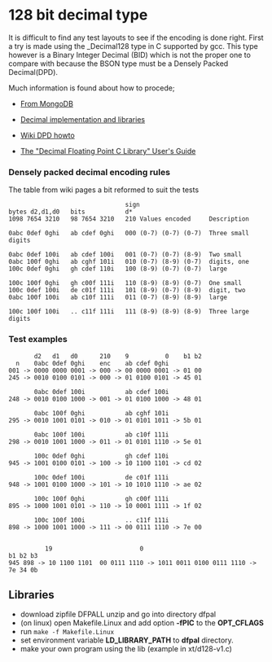 # 128 bit decimal type

It is difficult to find any test layouts to see if the encoding is done right. First a try is made using the _Decimal128 type in C supported by gcc. This type however is a Binary Integer Decimal (BID) which is not the proper one to compare with because the BSON type must be a Densely Packed Decimal(DPD).

Much information is found about how to procede;
* [From MongoDB]( https://github.com/mongodb/specifications/blob/master/source/bson-decimal128/decimal128.rst#terminology)

* [Decimal implementation and libraries](http://speleotrove.com/decimal/)
* [Wiki DPD howto](https://en.wikipedia.org/wiki/Densely_packed_decimal)
* [The "Decimal Floating Point C Library" User's Guide](Guidehttps://raw.githubusercontent.com/libdfp/libdfp/master/README.user)



### Densely packed decimal encoding rules

The table from wiki pages a bit reformed to suit the tests
```
                                sign
bytes d2,d1,d0   bits           d*
1098 7654 3210   98 7654 3210   210 Values encoded     Description

0abc 0def 0ghi   ab cdef 0ghi   000 (0-7) (0-7) (0-7)  Three small digits

0abc 0def 100i   ab cdef 100i   001 (0-7) (0-7) (8-9)  Two small
0abc 100f 0ghi   ab cghf 101i   010 (0-7) (8-9) (0-7)  digits, one
100c 0def 0ghi   gh cdef 110i   100 (8-9) (0-7) (0-7)  large

100c 100f 0ghi   gh c00f 111i   110 (8-9) (8-9) (0-7)  One small
100c 0def 100i   de c01f 111i   101 (8-9) (0-7) (8-9)  digit, two
0abc 100f 100i   ab c10f 111i   011 (0-7) (8-9) (8-9)  large

100c 100f 100i   .. c11f 111i   111 (8-9) (8-9) (8-9)  Three large digits
```


### Test examples
```
       d2   d1   d0      210    9          0    b1 b2
  n    0abc 0def 0ghi    enc    ab cdef 0ghi
001 -> 0000 0000 0001 -> 000 -> 00 0000 0001 -> 01 00   
245 -> 0010 0100 0101 -> 000 -> 01 0100 0101 -> 45 01

       0abc 0def 100i           ab cdef 100i
248 -> 0010 0100 1000 -> 001 -> 01 0100 1000 -> 48 01

       0abc 100f 0ghi           ab cghf 101i
295 -> 0010 1001 0101 -> 010 -> 01 0101 1011 -> 5b 01

       0abc 100f 100i           ab c10f 111i
298 -> 0010 1001 1000 -> 011 -> 01 0101 1110 -> 5e 01

       100c 0def 0ghi           gh cdef 110i
945 -> 1001 0100 0101 -> 100 -> 10 1100 1101 -> cd 02

       100c 0def 100i           de c01f 111i
948 -> 1001 0100 1000 -> 101 -> 10 1010 1110 -> ae 02

       100c 100f 0ghi           gh c00f 111i
895 -> 1000 1001 0101 -> 110 -> 10 0001 1111 -> 1f 02

       100c 100f 100i           .. c11f 111i
898 -> 1000 1001 1000 -> 111 -> 00 0111 1110 -> 7e 00


          19                        0                                b1 b2 b3
945 898 -> 10 1100 1101  00 0111 1110 -> 1011 0011 0100 0111 1110 -> 7e 34 0b

```

## Libraries
* download zipfile DFPALL unzip and go into directory dfpal
* (on linux) open Makefile.Linux and add option **-fPIC** to the **OPT_CFLAGS**
* run `make -f Makefile.Linux`
* set environment variable **LD_LIBRARY_PATH** to **dfpal** directory.
* make your own program using the lib (example in xt/d128-v1.c)
